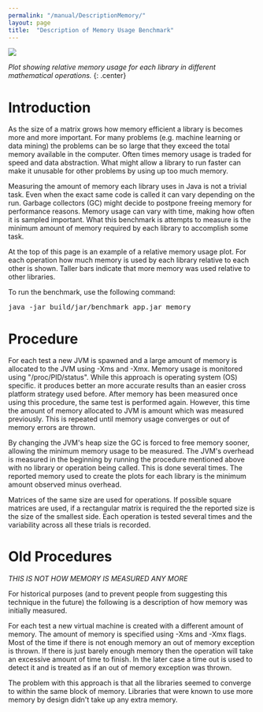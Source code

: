```yaml
---
permalink: "/manual/DescriptionMemory/"
layout: page
title:  "Description of Memory Usage Benchmark"
---
```


![]({{site.baseurl}}/runtime/2015_07_XeonQuad/3000.png)

*Plot showing relative memory usage for each library in different mathematical operations.* 
{: .center}

# Introduction

As the size of a matrix grows how memory efficient a library is becomes more and more important.  For many problems (e.g. machine learning or data mining) the problems can be so large that they exceed the total memory available in the computer.  Often times memory usage is traded for speed and data abstraction.  What might allow a library to run faster can make it unusable for other problems by using up too much memory.

Measuring the amount of memory each library uses in Java is not a trivial task.  Even when the exact same code is called it can vary depending on the run.  Garbage collectors (GC) might decide to postpone freeing memory for performance reasons. Memory usage can vary with time, making how often it is sampled important.  What this benchmark is attempts to measure is the minimum amount of memory required by each library to accomplish some task. 

At the top of this page is an example of a relative memory usage plot.  For each operation how much memory is used by each library relative to each other is shown.  Taller bars indicate that more memory was used relative to other libraries.

To run the benchmark, use the following command:
<pre>
java -jar build/jar/benchmark_app.jar memory
</pre>

# Procedure

For each test a new JVM is spawned and a large amount of memory is allocated to the JVM using -Xms and -Xmx.  Memory usage is monitored using "/proc/PID/status". While this approach is operating system (OS) specific. it produces better an more accurate results than an easier cross platform strategy used before.  After memory has been measured once using this procedure, the same test is performed again.  However, this time the amount of memory allocated to JVM is amount which was measured previously.  This is repeated until memory usage converges or out of memory errors are thrown.  

By changing the JVM's heap size the GC is forced to free memory sooner, allowing the minimum memory usage to be measured.  The JVM's overhead is measured in the beginning by running the procedure mentioned above with no library or operation being called.  This is done several times. The reported memory used to create the plots for each library is the minimum amount observed minus overhead.

Matrices of the same size are used for operations.  If possible square matrices are used, if a rectangular matrix is required the the reported size is the size of the smallest side.  Each operation is tested several times and the variability across all these trials is recorded.

# Old Procedures

*THIS IS NOT HOW MEMORY IS MEASURED ANY MORE*

For historical purposes (and to prevent people from suggesting this technique in the future) the following is a description of how memory was initially measured.

For each test a new virtual machine is created with a different amount of memory.  The amount of memory is specified using -Xms and -Xmx flags.  Most of the time if there is not enough memory an out of memory exception is thrown.  If there is just barely enough memory then the operation will take an excessive amount of time to finish.  In the later case a time out is used to detect it and is treated as if an out of memory exception was thrown.

The problem with this approach is that all the libraries seemed to converge to within the same block of memory.  Libraries that were known to use more memory by design didn't take up any extra memory.
